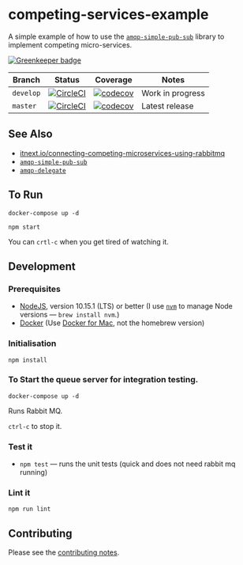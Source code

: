# competing-services-example

A simple example of how to use the [`amqp-simple-pub-sub`](https://github.com/davesag/amqp-simple-pub-sub) library to implement competing micro-services.

[![Greenkeeper badge](https://badges.greenkeeper.io/davesag/competing-services-example.svg)](https://greenkeeper.io/)

| Branch | Status | Coverage | Notes |
| ------ | ------ | -------- | ----- |
| `develop` | [![CircleCI](https://circleci.com/gh/davesag/competing-services-example/tree/develop.svg?style=svg)](https://circleci.com/gh/davesag/competing-services-example/tree/develop) |  [![codecov](https://codecov.io/gh/davesag/competing-services-example/branch/develop/graph/badge.svg)](https://codecov.io/gh/davesag/competing-services-example) | Work in progress |
| `master` | [![CircleCI](https://circleci.com/gh/davesag/competing-services-example/tree/master.svg?style=svg)](https://circleci.com/gh/davesag/competing-services-example/tree/master) |  [![codecov](https://codecov.io/gh/davesag/competing-services-example/branch/master/graph/badge.svg)](https://codecov.io/gh/davesag/competing-services-example) | Latest release |

## See Also

* [itnext.io/connecting-competing-microservices-using-rabbitmq](https://itnext.io/connecting-competing-microservices-using-rabbitmq-28e5269861b6)
* [`amqp-simple-pub-sub`](https://github.com/davesag/amqp-simple-pub-sub)
* [`amqp-delegate`](https://github.com/davesag/amqp-delegate)

## To Run

```
docker-compose up -d

npm start
```

You can `crtl-c` when you get tired of watching it.

## Development

### Prerequisites

* [NodeJS](htps://nodejs.org), version 10.15.1 (LTS) or better (I use [`nvm`](https://github.com/creationix/nvm) to manage Node versions — `brew install nvm`.)
* [Docker](https://www.docker.com) (Use [Docker for Mac](https://docs.docker.com/docker-for-mac/), not the homebrew version)

### Initialisation

    npm install

### To Start the queue server for integration testing.

    docker-compose up -d

Runs Rabbit MQ.

`ctrl-c` to stop it.

### Test it

* `npm test` — runs the unit tests (quick and does not need rabbit mq running)

### Lint it

    npm run lint

## Contributing

Please see the [contributing notes](CONTRIBUTING.md).
